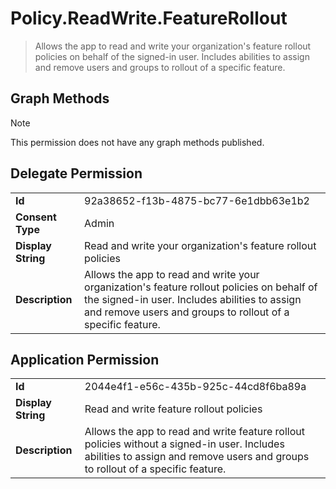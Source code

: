 # Policy.ReadWrite.FeatureRollout

> Allows the app to read and write your organization's feature rollout policies on behalf of the signed-in user. Includes abilities to assign and remove users and groups to rollout of a specific feature.
## Graph Methods

> [!NOTE]
> This permission does not have any graph methods published.

## Delegate Permission
|||
|-|-|
|**Id**|92a38652-f13b-4875-bc77-6e1dbb63e1b2|
|**Consent Type**|Admin|
|**Display String**|Read and write your organization's feature rollout policies|
|**Description**|Allows the app to read and write your organization's feature rollout policies on behalf of the signed-in user. Includes abilities to assign and remove users and groups to rollout of a specific feature.|
## Application Permission
|||
|-|-|
|**Id**|2044e4f1-e56c-435b-925c-44cd8f6ba89a|
|**Display String**|Read and write feature rollout policies|
|**Description**|Allows the app to read and write feature rollout policies without a signed-in user. Includes abilities to assign and remove users and groups to rollout of a specific feature.|
